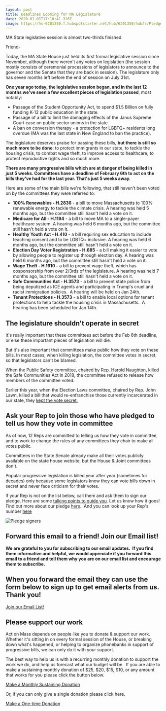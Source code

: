 ```yaml
---
layout: post
title: Deadlines Looming for MA Legislature
date: 2020-01-01T17:10:41.316Z
image: https://hs-6201350.f.hubspotstarter.net/hub/6201350/hubfs/Pledge%20signers.png?upscale=true&width=1120&upscale=true&name=Pledge%20signers.png
---
```


MA State legislative session is almost two-thirds finished.

Friend-

Today, the MA State House just held its first formal legislative session since November, although there weren't any votes on legislation (the session mostly consists of ceremonial processions of legislators to announce to the governor and the Senate that they are back in session). The legislature only has seven months left before the end of session on July 31st.

**One year ago today, the legislative session began, and in the last 12 months we've seen a few excellent pieces of legislation passed**, most notably:

* Passage of the Student Opportunity Act, to spend $1.5 Billion on fully funding K-12 public education in the state.
* Passage of a bill to limit the damaging effects of the Janus Supreme Court case on public sector unions in the state.
* A ban on conversion therapy - a protection for LGBTQ+ residents long overdue (MA was the last state in New England to ban the practice).

The legislature deserves praise for passing these bills, **but there is still so much more to be done**: to protect immigrants in our state, to tackle the housing crisis, to combat wage theft, to improve access to healthcare, to protect reproductive rights and so much more.

**There are many progressive bills which are at danger of being killed in just 5 weeks. Committees have a deadline of February 6th to act on the bills they've had for the last year. That's just 5 weeks away.**

Here are some of the main bills we're following, that still haven't been voted on by the committees they were referred to:

* **100% Renewables - H.2836** - a bill to move Massachusetts to 100% renewable energy to tackle the climate crisis. A hearing was held 5 months ago, but the committee still hasn't held a vote on it.
* **Medicare for All - H.1194** - a bill to move MA to a single-payer healthcare system. A hearing was held 6 months ago, but the committee still hasn't held a vote on it.
* **Healthy Youth Act - H.410** - a bill requiring sex education to include teaching consent and to be LGBTQ+ inclusive. A hearing was held 6 months ago, but the committee still hasn't held a vote on it.
* **Election Day Voter Registration - H.685** - a bill making it easier to vote by allowing people to register up through election day. A hearing was held 6 months ago, but the committee still hasn't held a vote on it.
* **Wage Theft - H.1610 -** a bill to prevent wage theft, which has cosponsorship from over 2/3rds of the legislature. A hearing was held 7 months ago, but the committee still hasn't held a vote on it.
* **Safe Communities Act - H.3573** - a bill to prevent state police from being deputized as ICE agents and participating in Trump's cruel and racist immigration policies.  A hearing will be held on Jan 24th.
* **Tenant Protections - H.3573** - a bill to enable local options for tenant protections to help tackle the housing crisis in Massachusetts.  A hearing has been scheduled for Jan 14th.

## **The legislature shouldn't operate in secret**

It's really important that these committees act before the Feb 6th deadline, or else these important pieces of legislation will die.

But it's also important that committees make public how they vote on these bills. In most cases, when killing legislation, the committee votes in secret, so that legislators can't be blamed.

When the Public Safety committee, chaired by Rep. Harold Naughton, killed the Safe Communities Act in 2018, the committee refused to release how members of the committee voted.

Earlier this year, when the Election Laws committee, chaired by Rep. John Lawn, killed a bill that would re-enfranchise those currently incarcerated in our state, they [kept the vote secret.](https://actonmass.org/post/2019/05/03/incarcerated-voting-rights2?utm_source=hs_email&utm_medium=email&_hsenc=p2ANqtz-94KhBPklay3Y-VXRAQ1uFg9yAFGBpUM8MtzKBq-Xl1ofho4LsUI643McW0835Bd_qMGoIr) 

## **Ask your Rep to join those who have pledged to tell us how they vote in committee**

As of now, 12 Reps are committed to telling us how they vote in committee, and to work to change the rules of any committees they chair to make all votes public.

Committees in the State Senate already make all their votes publicly available on the state house website, but the House & Joint committees don't.

Popular progressive legislation is killed year after year (sometimes for decades) only because some legislators know they can vote bills down in secret and never face criticism for their votes.

If your Rep is not on the list below, call them and ask them to sign our pledge. Here are some [talking points to guide you](https://docs.google.com/document/d/1BqnRKvnVGrTCYOZceAadBwcih93t6wY4Te6PV1JrnL0/edit?usp=sharing&utm_source=hs_email&utm_medium=email&_hsenc=p2ANqtz-94KhBPklay3Y-VXRAQ1uFg9yAFGBpUM8MtzKBq-Xl1ofho4LsUI643McW0835Bd_qMGoIr). Let us know how it goes! Find out more about our pledge [here](https://actonmass.org/pledge/?utm_source=hs_email&utm_medium=email&_hsenc=p2ANqtz-94KhBPklay3Y-VXRAQ1uFg9yAFGBpUM8MtzKBq-Xl1ofho4LsUI643McW0835Bd_qMGoIr).  And you can look up your Rep's number [here](https://malegislature.gov/Search/FindMyLegislator?utm_source=hs_email&utm_medium=email&_hsenc=p2ANqtz-94KhBPklay3Y-VXRAQ1uFg9yAFGBpUM8MtzKBq-Xl1ofho4LsUI643McW0835Bd_qMGoIr)

 ![Pledge signers](https://hs-6201350.f.hubspotstarter.net/hub/6201350/hubfs/Pledge%20signers.png?upscale=true&width=1120&upscale=true&name=Pledge%20signers.png)



## Forward this email to a friend! Join our Email list!

**We are grateful to you for subscribing to our email updates.  If you find them informative and helpful, we would appreciate if you forward this email to a friend and tell them why you are on our email list and encourage them to subscribe.**

## When you forward the email they can use the form below to sign up to get email alerts from us. Thank you!


[Join our Email List!](https://share.hsforms.com/1XjukYzaVTTi6Sr30iofe4A3owzq?utm_source=hs_email&utm_medium=email&_hsenc=p2ANqtz-94KhBPklay3Y-VXRAQ1uFg9yAFGBpUM8MtzKBq-Xl1ofho4LsUI643McW0835Bd_qMGoIr)



## Please support our work

Act on Mass depends on people like you to donate & support our work. Whether it's sitting in on every formal session of the House, or breaking down what's happened, or helping to organize phonebanks in support of progressive bills, we can only do it with your support.

The best way to help us is with a recurring monthly donation to support the work we do, and help us forecast what our budget will be.  If you are able to make a sustaining monthly donation of $25, $20, $15, $10, or any amount that works for you please click the button below.

 [Make a Monthly Sustaining Donation](https://secure.actblue.com/donate/act-on-mass?recurring=1&utm_source=hs_email&utm_medium=email&_hsenc=p2ANqtz-94KhBPklay3Y-VXRAQ1uFg9yAFGBpUM8MtzKBq-Xl1ofho4LsUI643McW0835Bd_qMGoIr)

Or, if you can only give a single donation please click here.

[Make a One-time Donation](https://secure.actblue.com/donate/act-on-mass?recurring=0&utm_source=hs_email&utm_medium=email&_hsenc=p2ANqtz-94KhBPklay3Y-VXRAQ1uFg9yAFGBpUM8MtzKBq-Xl1ofho4LsUI643McW0835Bd_qMGoIr)
